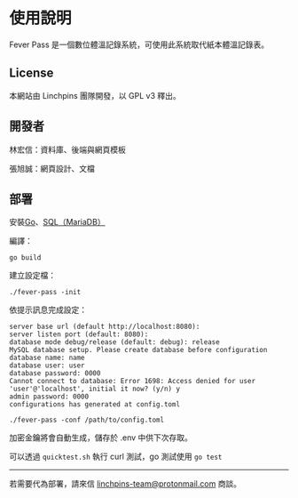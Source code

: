 # 使用說明

Fever Pass 是一個數位體溫記錄系統，可使用此系統取代紙本體溫記錄表。

## License 
本網站由 Linchpins 團隊開發，以 GPL v3 釋出。

## 開發者
林宏信：資料庫、後端與網頁模板

張旭誠：網頁設計、文檔

## 部署
安裝[Go](https://golang.org)、[SQL（MariaDB）](https://mariadb.org/download)

編譯：

	go build

建立設定檔：

	./fever-pass -init

依提示訊息完成設定：
	
	server base url (default http://localhost:8080): 
	server listen port (default: 8080): 
	database mode debug/release (default: debug): release
	MySQL database setup. Please create database before configuration
	database name: name
	database user: user
	database password: 0000
	Cannot connect to database: Error 1698: Access denied for user 'user'@'localhost', initial it now? (y/n) y
	admin password: 0000
	configurations has generated at config.toml

	./fever-pass -conf /path/to/config.toml

加密金鑰將會自動生成，儲存於 .env 中供下次存取。

可以透過 `quicktest.sh` 執行 curl 測試，go 測試使用 `go test`  

---

若需要代為部署，請來信 linchpins-team@protonmail.com 商談。
